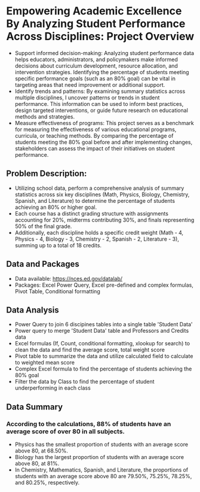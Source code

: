 # Empowering Academic Excellence By Analyzing Student Performance Across Disciplines: Project Overview
* Support informed decision-making: Analyzing student performance data helps educators, administrators, and policymakers make informed decisions about curriculum development, resource allocation, and intervention strategies. Identifying the percentage of students meeting specific performance goals (such as an 80% goal) can be vital in targeting areas that need improvement or additional support.
* Identify trends and patterns: By examining summary statistics across multiple disciplines, I uncover patterns or trends in student performance. This information can be used to inform best practices, design targeted interventions, or guide future research on educational methods and strategies.
* Measure effectiveness of programs: This project serves as a benchmark for measuring the effectiveness of various educational programs, curricula, or teaching methods. By comparing the percentage of students meeting the 80% goal before and after implementing changes, stakeholders can assess the impact of their initiatives on student performance.


## Problem Description:
* Utilizing school data, perform a comprehensive analysis of summary statistics across six key disciplines (Math, Physics, Biology, Chemistry, Spanish, and Literature) to determine the percentage of students achieving an 80% or higher goal. 
* Each course has a distinct grading structure with assignments accounting for 20%, midterms contributing 30%, and finals representing 50% of the final grade. 
* Additionally, each discipline holds a specific credit weight (Math - 4, Physics - 4, Biology - 3, Chemistry - 2, Spanish - 2, Literature - 3), summing up to a total of 18 credits.


## Data and Packages
* Data available: https://nces.ed.gov/datalab/
* Packages: Excel Power Query, Excel pre-defined and complex formulas, Pivot Table, Conditional formatting


## Data Analysis
* Power Query to join 6 discipines tables into a single table 'Student Data'
* Power query to merge 'Student Data' table and Professors and Credits data
* Excel formulas (If, Count, conditional formatting, xlookup for search) to clean the data and find the average score, total weight score
* Pivot table to summarize the data and utilize calculated field to calculate to weighted mean score
* Complex Excel formula to find the percentage of students achieving the 80% goal
* Filter the data by Class to find the percentage of student underperforming in each class

## Data Summary
### According to the calculations, 88% of students have an average score of over 80 in all subjects.

* Physics has the smallest proportion of students with an average score above 80, at 68.50%.
* Biology has the largest proportion of students with an average score above 80, at 81%.
* In Chemistry, Mathematics, Spanish, and Literature, the proportions of students with an average score above 80 are 79.50%, 75.25%, 78.25%, and 80.25%, respectively.






 

